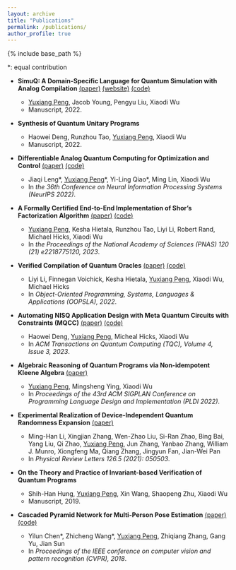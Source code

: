 ```yaml
---
layout: archive
title: "Publications"
permalink: /publications/
author_profile: true
---
```


{% include base_path %}

\*: equal contribution

* **SimuQ: A Domain-Specific Language for Quantum Simulation with Analog Compilation** [(paper)](https://arxiv.org/abs/2303.02775) [(website)](https://pickspeng.github.io/SimuQ) [(code)](https://github.com/PicksPeng/SimuQ)
	* <u>Yuxiang Peng</u>, Jacob Young, Pengyu Liu, Xiaodi Wu
	* Manuscript, 2022.

* **Synthesis of Quantum Unitary Programs**
	* Haowei Deng, Runzhou Tao, <u>Yuxiang Peng</u>, Xiaodi Wu
	* Manuscript, 2022.

* **Differentiable Analog Quantum Computing for Optimization and Control** [(paper)](https://arxiv.org/abs/2210.15812) [(code)](https://github.com/YilingQiao/diffquantum)
	* Jiaqi Leng\*, <u>Yuxiang Peng</u>\*, Yi-Ling Qiao\*, Ming Lin, Xiaodi Wu
	* In *the 36th Conference on Neural Information Processing Systems (NeurIPS 2022)*.

* **A Formally Certified End-to-End Implementation of Shor’s Factorization Algorithm** [(paper)](https://www.pnas.org/doi/10.1073/pnas.2218775120) [(code)](https://github.com/inQWIRE/SQIR/tree/main/examples/shor)
	* <u>Yuxiang Peng</u>, Kesha Hietala, Runzhou Tao, Liyi Li, Robert Rand, Michael Hicks, Xiaodi Wu
	* In *the Proceedings of the National Academy of Sciences (PNAS) 120 (21) e2218775120, 2023*.

* **Verified Compilation of Quantum Oracles** [(paper)](https://arxiv.org/abs/2112.06700) [(code)](https://github.com/inQWIRE/VQO)
	* Liyi Li, Finnegan Voichick, Kesha Hietala, <u>Yuxiang Peng</u>, Xiaodi Wu, Michael Hicks
	* In *Object-Oriented Programming, Systems, Languages & Applications (OOPSLA), 2022*. 

* **Automating NISQ Application Design with Meta Quantum Circuits with Constraints (MQCC)** [(paper)](https://dl.acm.org/doi/10.1145/3579369) [(code)](https://github.com/sqrta/MQCC)
	* Haowei Deng, <u>Yuxiang Peng</u>, Micheal Hicks, Xiaodi Wu
	* In *ACM Transactions on Quantum Computing (TQC), Volume 4, Issue 3, 2023*.

* **Algebraic Reasoning of Quantum Programs via Non-idempotent Kleene Algebra** [(paper)](https://arxiv.org/abs/2110.07018)
	* <u>Yuxiang Peng</u>, Mingsheng Ying, Xiaodi Wu
	* In *Proceedings of the 43rd ACM SIGPLAN Conference on Programming Language Design and Implementation (PLDI 2022)*.

* **Experimental Realization of Device-Independent Quantum Randomness Expansion** [(paper)](https://arxiv.org/abs/1902.07529)
	* Ming-Han Li, Xingjian Zhang, Wen-Zhao Liu, Si-Ran Zhao, Bing Bai, Yang Liu, Qi Zhao, <u>Yuxiang Peng</u>, Jun Zhang, Yanbao Zhang, William J. Munro, Xiongfeng Ma, Qiang Zhang, Jingyun Fan, Jian-Wei Pan
	* In *Physical Review Letters 126.5 (2021): 050503*.

* **On the Theory and Practice of Invariant-based Verification of Quantum Programs**
	* Shih-Han Hung, <u>Yuxiang Peng</u>, Xin Wang, Shaopeng Zhu, Xiaodi Wu
	* Manuscript, 2019.

* **Cascaded Pyramid Network for Multi-Person Pose Estimation** [(paper)](https://openaccess.thecvf.com/content_cvpr_2018/papers/Chen_Cascaded_Pyramid_Network_CVPR_2018_paper.pdf) [(code)](https://github.com/chenyilun95/tf-cpn)
	* Yilun Chen\*, Zhicheng Wang\*, <u>Yuxiang Peng</u>, Zhiqiang Zhang, Gang Yu, Jian Sun
	* In *Proceedings of the IEEE conference on computer vision and pattern recognition (CVPR), 2018*.